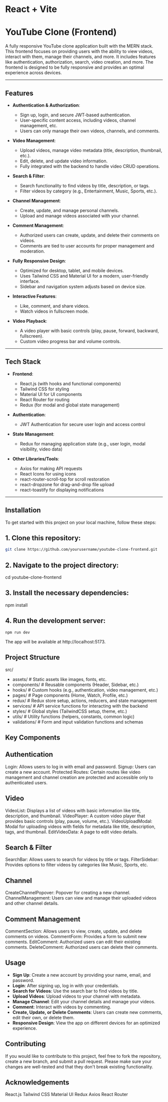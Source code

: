 # React + Vite

# YouTube Clone (Frontend)

A fully responsive YouTube clone application built with the MERN stack. This frontend focuses on providing users with the ability to view videos, interact with them, manage their channels, and more. It includes features like authentication, authorization, search, video creation, and more. The frontend is designed to be fully responsive and provides an optimal experience across devices.

---

## Features

- **Authentication & Authorization**:

  - Sign up, login, and secure JWT-based authentication.
  - User-specific content access, including videos, channel management, etc.
  - Users can only manage their own videos, channels, and comments.

- **Video Management**:

  - Upload videos, manage video metadata (title, description, thumbnail, etc.).
  - Edit, delete, and update video information.
  - Fully integrated with the backend to handle video CRUD operations.

- **Search & Filter**:
  - Search functionality to find videos by title, description, or tags.
  - Filter videos by category (e.g., Entertainment, Music, Sports, etc.).
- **Channel Management**:

  - Create, update, and manage personal channels.
  - Upload and manage videos associated with your channel.

- **Comment Management**:

  - Authorized users can create, update, and delete their comments on videos.
  - Comments are tied to user accounts for proper management and moderation.

- **Fully Responsive Design**:

  - Optimized for desktop, tablet, and mobile devices.
  - Uses Tailwind CSS and Material UI for a modern, user-friendly interface.
  - Sidebar and navigation system adjusts based on device size.

- **Interactive Features**:
  - Like, comment, and share videos.
  - Watch videos in fullscreen mode.
- **Video Playback**:
  - A video player with basic controls (play, pause, forward, backward, fullscreen).
  - Custom video progress bar and volume controls.

---

## Tech Stack

- **Frontend**:

  - React.js (with hooks and functional components)
  - Tailwind CSS for styling
  - Material UI for UI components
  - React Router for routing
  - Redux (for modal and global state management)

- **Authentication**:

  - JWT Authentication for secure user login and access control

- **State Management**:

  - Redux for managing application state (e.g., user login, modal visibility, video data)

- **Other Libraries/Tools**:
  - Axios for making API requests
  - React Icons for using icons
  - react-router-scroll-top for scroll restoration
  - react-dropzone for drag-and-drop file upload
  - react-toastify for displaying notifications

---

## Installation

To get started with this project on your local machine, follow these steps:

## 1. Clone this repository:

   ```bash
   git clone https://github.com/yourusername/youtube-clone-frontend.git
   ```

## 2. Navigate to the project directory:

cd youtube-clone-frontend

## 3. Install the necessary dependencies:

npm install

## 4. Run the development server:

    npm run dev

The app will be available at http://localhost:5173.

## Project Structure

src/
- assets/ # Static assets like images, fonts, etc.
- components/ # Reusable components (Header, Sidebar, etc.)
- hooks/ # Custom hooks (e.g., authentication, video management, etc.)
- pages/ # Page components (Home, Watch, Profile, etc.)
- redux/ # Redux store setup, actions, reducers, and state management
- services/ # API service functions for interacting with the backend
- styles/ # Global styles (TailwindCSS setup, theme, etc.)
- utils/ # Utility functions (helpers, constants, common logic)
- validations/ # Form and input validation functions and schemas

## Key Components

## Authentication
Login: Allows users to log in with email and password.
Signup: Users can create a new account.
Protected Routes: Certain routes like video management and channel creation are protected and accessible only to authenticated users.

## Video
VideoList: Displays a list of videos with basic information like title, description, and thumbnail.
VideoPlayer: A custom video player that provides basic controls (play, pause, volume, etc.).
VideoUploadModal: Modal for uploading videos with fields for metadata like title, description, tags, and thumbnail.
EditVideoData: A page to edit video details.

## Search & Filter
SearchBar: Allows users to search for videos by title or tags.
FilterSidebar: Provides options to filter videos by categories like Music, Sports, etc.

## Channel
CreateChannelPopover: Popover for creating a new channel.
ChannelManagement: Users can view and manage their uploaded videos and other channel details.

## Comment Management
CommentSection: Allows users to view, create, update, and delete comments on videos.
CommentForm: Provides a form to submit new comments.
EditComment: Authorized users can edit their existing comments.
DeleteComment: Authorized users can delete their comments.

## Usage
- **Sign Up**: Create a new account by providing your name, email, and password.
- **Login**: After signing up, log in with your credentials.
- **Search for Videos**: Use the search bar to find videos by title.
- **Upload Videos**: Upload videos to your channel with metadata.
- **Manage Channel**: Edit your channel details and manage your videos.
- **Comment**: Interact with videos by commenting.
- **Create, Update, or Delete Comments**: Users can create new comments, edit their own, or delete them.
- **Responsive Design**: View the app on different devices for an optimized experience.

## Contributing
If you would like to contribute to this project, feel free to fork the repository, create a new branch, and submit a pull request. Please make sure your changes are well-tested and that they don't break existing functionality.

## Acknowledgements
React.js
Tailwind CSS
Material UI
Redux
Axios
React Router
